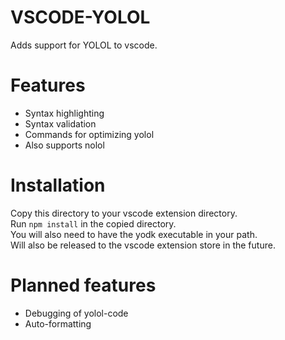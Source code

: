 # VSCODE-YOLOL

Adds support for YOLOL to vscode.

# Features
- Syntax highlighting
- Syntax validation
- Commands for optimizing yolol
- Also supports nolol

# Installation
Copy this directory to your vscode extension directory.  
Run ```npm install``` in the copied directory.  
You will also need to have the yodk executable in your path.  
Will also be released to the vscode extension store in the future.

# Planned features
- Debugging of yolol-code
- Auto-formatting
